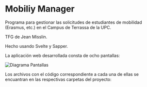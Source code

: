 # Mobiliy Manager

Programa para gestionar las solicitudes de estudiantes de 
mobilidad (Erasmus, etc.) en el Campus de Terrassa de la UPC.

TFG de Jean Misslin.

Hecho usando Svelte y Sapper.

La aplicación web desarrollada consta de ocho pantallas:

![Diagrama Pantallas](https://user-images.githubusercontent.com/33695119/86123225-6269ec80-bad9-11ea-854e-b07fec0c9808.JPG)

Los archivos con el código correspondiente a cada una de ellas se encuantran en las respectivas carpetas del proyecto:

